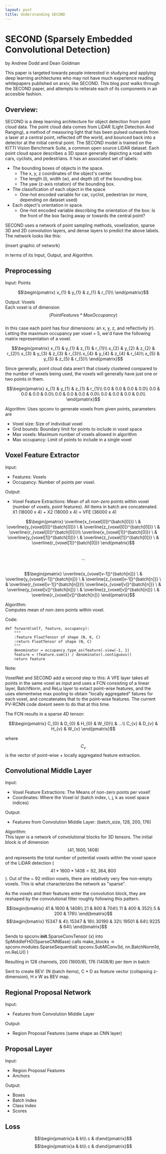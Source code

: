 ```yaml
---
layout: post
title: Understanding SECOND
---
```


# SECOND (Sparsely Embedded Convolutional Detection)  

by Andrew Dodd and Dean Goldman  

This paper is targeted towards people interested in studying and applying deep learning architectures who may not have much experience reading whitepapers published on arxiv, like SECOND. This blog post walks through the SECOND paper, and attempts to reiterate each of its components in an accesible fashion.

## Overview:

SECOND is a deep learning architecture for object detection from point cloud data. The point cloud data comes from LiDAR (Light Detection And Ranging), a method of measuring light that has been pulsed outwards from a laser at a central point, reflected off the world, and bounced back into a detector at the initial central point. The SECOND model is trained on the KITTI Vision Benchmark Suite, a common open source LiDAR dataset. Each point cloud space describes a 3D space generally depicting a road with cars, cyclists, and pedestrians. It has an associated set of labels:
- The bounding boxes of objects in the space.
  - The x, y, z coordinates of the object's center.
  - The length (l), width (w), and depth (d) of the bounding box.
  - The yaw (z-axis rotation) of the bounding box.
- The classification of each object in the space
  - One-hot encoded variable for car, cyclist, pedestrian (or more, depending on dataset used)
- Each object's orientation in space.
  - One-hot encoded variable describing the orientation of the box: Is the front of the box facing away or towards the central point?
 
 SECOND uses a network of point sampling methods, voxelization, sparse 3D and 2D convolution layers, and dense layers to predict the above labels. The network looks like this:

 (insert graphic of network)

 in terms of its Input, Output, and Algorithm.

## Preprocessing

Input: Points  

$$\begin{pmatrix}
x_{1} & y_{1} & z_{1} & r_{1}\\
\end{pmatrix}$$

Output: Voxels  
Each voxel is of dimension $$( Point Features * Max Occupancy )$$  
In this case each point has four dimensions: an x, y, z, and reflectivity (r). Letting the maximum occupancy per voxel = 5, we'd have the following matrix representation of a voxel.  

$$\begin{pmatrix}
x_{1} & y_{1} & z_{1} & r_{1}\\
x_{2} & y_{2} & z_{2} & r_{2}\\
x_{3} & y_{3} & z_{3} & r_{3}\\
x_{4} & y_{4} & z_{4} & r_{4}\\
x_{5} & y_{5} & z_{5} & r_{5}\\
\end{pmatrix}$$ 

Since generally, point cloud data aren't that closely clustered compared to the number of voxels being used, the voxels will generally have just one or two points in them.  

$$\begin{pmatrix}
x_{1} & y_{1} & z_{1} & r_{1}\\
0.0 & 0.0 & 0.0 & 0.0\\
0.0 & 0.0 & 0.0 & 0.0\\
0.0 & 0.0 & 0.0 & 0.0\\
0.0 & 0.0 & 0.0 & 0.0\\
\end{pmatrix}$$ 

Algorithm: Uses spconv to generate voxels from given points, parameters are
- Voxel size: Size of individual voxel
- Grid bounds: Boundary limit for points to include in voxel space
- Max voxels: Maximum number of voxels allowed in algorithm
- Max occupancy: Limit of points to include in a single voxel


## Voxel Feature Extractor
Input:
- Features: Voxels
- Occupancy: Number of points per voxel.

Output:
- Voxel Feature Extractions: Mean of all _non-zero_ points within voxel (number of voxels, point features). All items in batch are concatenated. X1 (18000 x 4) + X2 (18000 x 4) = VFE (36000 x 4)
  

$$\begin{pmatrix}
\overline{x_{voxel[0]}^{batch[0]}} \
& \overline{y_{voxel[0]}^{batch[0]}} \
& \overline{z_{voxel[0]}^{batch[0]}} \
& \overline{r_{voxel[0]}^{batch[0]}}\\
\overline{x_{voxel[1]}^{batch[0]}} \
& \overline{y_{voxel[1]}^{batch[0]}} \
& \overline{z_{voxel[1]}^{batch[0]}} \
& \overline{r_{voxel[1]}^{batch[0]}}
\end{pmatrix}$$  
$$...$$  
$$\begin{pmatrix}
\overline{x_{voxel[v-1]}^{batch[n]}} \
& \overline{y_{voxel[v-1]}^{batch[n]}} \
& \overline{z_{voxel[v-1]}^{batch[n]}} \
& \overline{r_{voxel[v-1]}^{batch[n]}}\\
\overline{x_{voxel[v]}^{batch[n]}} \
& \overline{y_{voxel[v]}^{batch[n]}} \
& \overline{z_{voxel[v]}^{batch[n]}} \
& \overline{r_{voxel[v]}^{batch[n]}}
\end{pmatrix}$$  


Algorithm:  
Computes mean of non-zero points within voxel.

Code:

    def forward(self, feature, occupancy):
        """
        :feature FloatTensor of shape (N, K, C)
        :return FloatTensor of shape (N, C)
        """
        denominator = occupancy.type_as(feature).view(-1, 1)
        feature = (feature.sum(1) / denominator).contiguous()
        return feature

Note:  

VoxelNet and SECOND add a second step to this: A VFE layer takes all points in the same voxel as input and uses a FCN consisting of a linear layer, BatchNorm, and ReLu layer to extact point-wise features, and the uses elementwise max pooling to obtain "locally aggregated" fatures for each voxel, and concatenates that to the point-wise features. The current PV-RCNN code doesnt seem to do that at this time.

The FCN results in a sparse 4D tensor:  

$$\begin{pmatrix}
C_{0} & D_{0} & H_{0} & W_{0}\\
& ...\\
C_{v} & D_{v} & H_{v} & W_{v}
\end{pmatrix}$$   

where $$C_{v}$$ is the vector of point-wise + locally aggregated feature extraction.


## Convolutional Middle Layer 
Input:
- Voxel Feature Extractions: The Means of non-zero points per voxel!
- Coordinates: Where the Voxel is! (batch index, i, j, k as voxel space indices) 

Output:  
- Features from Convolution Middle Layer: (batch_size, 128, 200, 176)

Algorithm:  
This layer is a network of convolutional blocks for 3D tensors. The initial block is of dimension $$(41, 1600, 1408)$$ and represents the total number of potential voxels within the voxel space of the LiDAR detection ($$41 * 1600 * 1408 = 92,364,800$$). Out of the ~ 92 million voxels, there are relatively very few non-empty voxels. This is what characterizes the network as "sparse".

As the voxels and their features enter the convolution block, they are reshaped by the convolutional filter roughly following this pattern.

<script type="text/tikz">



  \begin{tikzpicture}
  \begin{scope}[
            yshift=-83,every node/.append style={
            yslant=0.5,xslant=-1},yslant=0.5,xslant=-1
            ]
        % opacity to prevent graphical interference
        \fill[white,fill opacity=0.9] (0,0) rectangle (5,5);
        \draw[step=4mm, black] (0,0) grid (5,5); %defining grids
        \draw[step=1mm, red!50,thin] (3,1) grid (4,2);  %Nested Grid
        \draw[black,very thick] (0,0) rectangle (5,5);%marking borders
        \fill[red] (0.05,0.05) rectangle (0.35,0.35);
        %Idem as above, for the n-th grid:
    \end{scope}
      
    \begin{scope}[
      yshift=0,every node/.append style={
          yslant=0.5,xslant=-1},yslant=0.5,xslant=-1
                   ]
        \fill[white,fill opacity=.9] (0,0) rectangle (5,5);
        \draw[black,very thick] (0,0) rectangle (5,5);
        \draw[step=5mm, black] (0,0) grid (5,5);
    \end{scope}
      
    \begin{scope}[
      yshift=90,every node/.append style={
      yslant=0.5,xslant=-1},yslant=0.5,xslant=-1
                   ]
      \fill[white,fill opacity=.9] (0,0) rectangle (5,5);
      \draw[step=10mm, black] (1,1) grid (4,4);
      \draw[black,very thick] (1,1) rectangle (4,4);
      \draw[black,dashed] (0,0) rectangle (5,5);
    \end{scope}
      
    \begin{scope}[
      yshift=170,every node/.append style={
          yslant=0.5,xslant=-1},yslant=0.5,xslant=-1
        ]
        \fill[white,fill opacity=0.6] (0,0) rectangle (5,5);
        \draw[step=10mm, black] (2,2) grid (5,5);
        \draw[step=2mm, green] (2,2) grid (3,3);
        \draw[black,very thick] (2,2) rectangle (5,5);
        \draw[black,dashed] (0,0) rectangle (5,5);
    \end{scope}
      
    \begin{scope}[
        yshift=-170,every node/.append style={
        yslant=0.5,xslant=-1},yslant=0.5,xslant=-1
                  ]
        %marking border
        \draw[black,very thick] (0,0) rectangle (5,5);

        %drawing corners (P1,P2, P3): only 3 points needed to define a plane.
        \draw [fill=lime](0,0) circle (.1) ;
        \draw [fill=lime](0,5) circle (.1);
        \draw [fill=lime](5,0) circle (.1);
        \draw [fill=lime](5,5) circle (.1);

        %drawing bathymetric hypotetic countours on the bottom grid:      
        \draw [ultra thick](0,1) parabola bend (2,2) (5,1)  ;
        \draw [dashed] (0,1.5) parabola bend (2.5,2.5) (5,1.5) ;
        \draw [dashed] (0,2) parabola bend (2.7,2.7) (5,2)  ;
        \draw [dashed] (0,2.5) parabola bend (3.5,3.5) (5,2.5)  ;
        \draw [dashed] (0,3.5)  parabola bend (2.75,4.5) (5,3.5);
        \draw [dashed] (0,4)  parabola bend (2.75,4.8) (5,4);
        \draw [dashed] (0,3)  parabola bend (2.75,3.8) (5,3);
        \draw[-latex,thick](2.8,1)node[right]{$\mathsf{Shoreline}$}
                 to[out=180,in=270] (2,1.99);
    \end{scope} %end of drawing grids

    %putting arrows and labels:
    \draw[-latex,thick] (6.2,2) node[right]{$\mathsf{Bathymetry}$}
         to[out=180,in=90] (4,2);

    \draw[-latex,thick](5.8,-.3)node[right]{$\mathsf{Comp.\ G.}$}
        to[out=180,in=90] (3.9,-1);

    \draw[-latex,thick](5.9,5)node[right]{$\mathsf{Wind\ G.}$}
        to[out=180,in=90] (3.6,5);

    \draw[-latex,thick](5.9,8.4)node[right]{$\mathsf{Friction\ G.}$}
        to[out=180,in=90] (3.2,8);

    \draw[-latex,thick,red](5.3,-4.2)node[right]{$\mathsf{G. Cell}$}
        to[out=180,in=90] (0,-2.5);

    \draw[-latex,thick,red](4.3,-1.9)node[right]{$\mathsf{Nested\ G.}$}
        to[out=180,in=90] (2,-.5);

    \draw[-latex,thick](4,-6)node[right]{$\mathsf{Batymetry}$}
        to[out=180,in=90] (2,-5); 
    %drawing points on grid's conrners.
    \fill[black,font=\footnotesize]
        (-5,-4.3) node [above] {$P_{1}$}
        (-.3,-5.6) node [below] {$P_{2}$}
        (5.5,-4) node [above] {$P_{3}$};
  \end{tikzpicture}


</script>

$$\begin{bmatrix}
41 & 1600 & 1408\\
21 & 800  & 704\\
11 & 400  & 352\\
5  & 200  & 176\\
\end{bmatrix}$$ 
$$\begin{bmatrix}
15347 & 4\\
15347  & 16\\
30190  & 32\\
19501  & 64\\
9225  & 64\\
\end{bmatrix}$$  

Sends to spconv.__init__.SparseConvTensor (x)
 into SpMiddleFHD(SparseCNNBase) calls make_blocks ->
 spconv.modules.SparseSequential(
   spconv.SubMConv3d,
   nn.BatchNorm1d,
   nn.ReLU()
 )

Resulting in 128 channels, 200 (1600/8), 176 (1408/8) per item in batch

Sent to create BEV: (N (batch items), C * D as feature vector (collapsing z-dimension), H x W as BEV map.

## Regional Proposal Network
Input:  
- Features from Convolution Middle Layer

Output:  
- Region Proposal Features (same shape as CNN layer)

## Proposal Layer
Input:  
- Region Proposal Features
- Anchors

Output:  
- Boxes
- Batch Index
- Class Index
- Scores

## Loss

$$\begin{pmatrix}a & b\\\ c & d\end{pmatrix}$$ $$\begin{pmatrix}a & b\\\ c & d\end{pmatrix}$$ 
